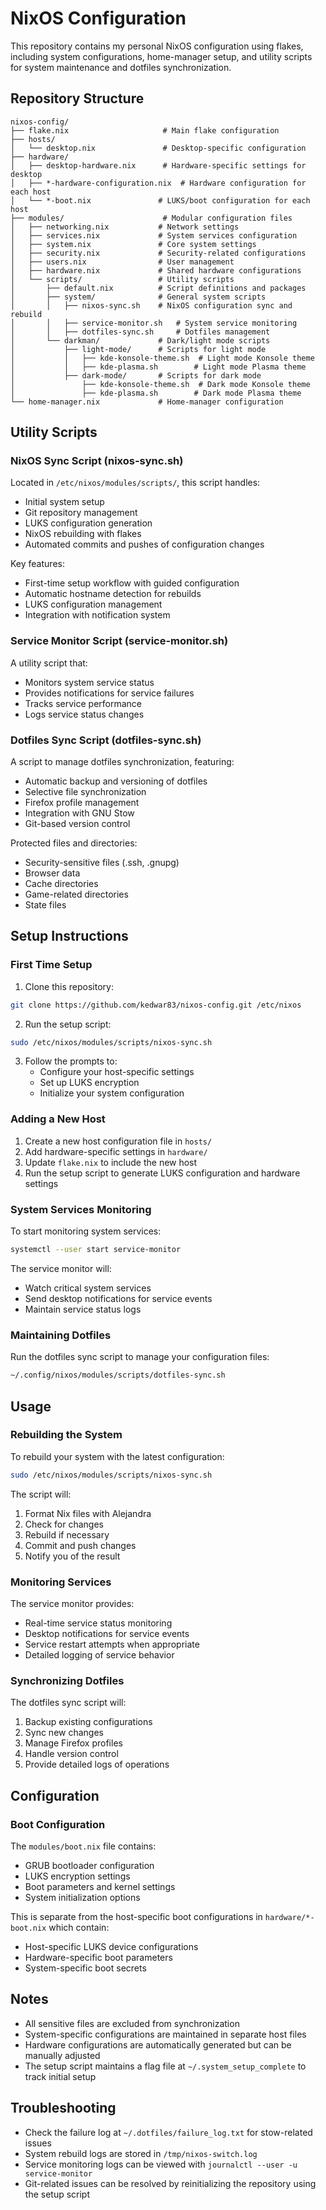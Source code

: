 # NixOS Configuration

This repository contains my personal NixOS configuration using flakes, including system configurations, home-manager setup, and utility scripts for system maintenance and dotfiles synchronization.

## Repository Structure
```
nixos-config/
├── flake.nix                     # Main flake configuration
├── hosts/
│   └── desktop.nix               # Desktop-specific configuration
├── hardware/
│   ├── desktop-hardware.nix      # Hardware-specific settings for desktop
│   ├── *-hardware-configuration.nix  # Hardware configuration for each host
│   └── *-boot.nix               # LUKS/boot configuration for each host
├── modules/                      # Modular configuration files
│   ├── networking.nix           # Network settings
│   ├── services.nix             # System services configuration
│   ├── system.nix               # Core system settings
│   ├── security.nix             # Security-related configurations
│   ├── users.nix                # User management
│   ├── hardware.nix             # Shared hardware configurations
│   └── scripts/                 # Utility scripts
│       ├── default.nix          # Script definitions and packages
│       ├── system/              # General system scripts
│       │   ├── nixos-sync.sh    # NixOS configuration sync and rebuild
│       │   ├── service-monitor.sh   # System service monitoring
│       │   ├── dotfiles-sync.sh     # Dotfiles management
│       └── darkman/             # Dark/light mode scripts
│           ├── light-mode/      # Scripts for light mode
│           │   ├── kde-konsole-theme.sh  # Light mode Konsole theme
│           │   ├── kde-plasma.sh        # Light mode Plasma theme
│           ├── dark-mode/       # Scripts for dark mode
│               ├── kde-konsole-theme.sh  # Dark mode Konsole theme
│               ├── kde-plasma.sh        # Dark mode Plasma theme
└── home-manager.nix             # Home-manager configuration

```

## Utility Scripts

### NixOS Sync Script (nixos-sync.sh)
Located in `/etc/nixos/modules/scripts/`, this script handles:
- Initial system setup
- Git repository management
- LUKS configuration generation
- NixOS rebuilding with flakes
- Automated commits and pushes of configuration changes

Key features:
- First-time setup workflow with guided configuration
- Automatic hostname detection for rebuilds
- LUKS configuration management
- Integration with notification system

### Service Monitor Script (service-monitor.sh)
A utility script that:
- Monitors system service status
- Provides notifications for service failures
- Tracks service performance
- Logs service status changes

### Dotfiles Sync Script (dotfiles-sync.sh)
A script to manage dotfiles synchronization, featuring:
- Automatic backup and versioning of dotfiles
- Selective file synchronization
- Firefox profile management
- Integration with GNU Stow
- Git-based version control

Protected files and directories:
- Security-sensitive files (.ssh, .gnupg)
- Browser data
- Cache directories
- Game-related directories
- State files

## Setup Instructions

### First Time Setup

1. Clone this repository:
```bash
git clone https://github.com/kedwar83/nixos-config.git /etc/nixos
```

2. Run the setup script:
```bash
sudo /etc/nixos/modules/scripts/nixos-sync.sh
```

3. Follow the prompts to:
   - Configure your host-specific settings
   - Set up LUKS encryption
   - Initialize your system configuration

### Adding a New Host

1. Create a new host configuration file in `hosts/`
2. Add hardware-specific settings in `hardware/`
3. Update `flake.nix` to include the new host
4. Run the setup script to generate LUKS configuration and hardware settings

### System Services Monitoring

To start monitoring system services:
```bash
systemctl --user start service-monitor
```

The service monitor will:
- Watch critical system services
- Send desktop notifications for service events
- Maintain service status logs

### Maintaining Dotfiles

Run the dotfiles sync script to manage your configuration files:
```bash
~/.config/nixos/modules/scripts/dotfiles-sync.sh
```

## Usage

### Rebuilding the System

To rebuild your system with the latest configuration:
```bash
sudo /etc/nixos/modules/scripts/nixos-sync.sh
```

The script will:
1. Format Nix files with Alejandra
2. Check for changes
3. Rebuild if necessary
4. Commit and push changes
5. Notify you of the result

### Monitoring Services

The service monitor provides:
- Real-time service status monitoring
- Desktop notifications for service events
- Service restart attempts when appropriate
- Detailed logging of service behavior

### Synchronizing Dotfiles

The dotfiles sync script will:
1. Backup existing configurations
2. Sync new changes
3. Manage Firefox profiles
4. Handle version control
5. Provide detailed logs of operations

## Configuration

### Boot Configuration
The `modules/boot.nix` file contains:
- GRUB bootloader configuration
- LUKS encryption settings
- Boot parameters and kernel settings
- System initialization options

This is separate from the host-specific boot configurations in `hardware/*-boot.nix` which contain:
- Host-specific LUKS device configurations
- Hardware-specific boot parameters
- System-specific boot secrets

## Notes

- All sensitive files are excluded from synchronization
- System-specific configurations are maintained in separate host files
- Hardware configurations are automatically generated but can be manually adjusted
- The setup script maintains a flag file at `~/.system_setup_complete` to track initial setup

## Troubleshooting

- Check the failure log at `~/.dotfiles/failure_log.txt` for stow-related issues
- System rebuild logs are stored in `/tmp/nixos-switch.log`
- Service monitoring logs can be viewed with `journalctl --user -u service-monitor`
- Git-related issues can be resolved by reinitializing the repository using the setup script
